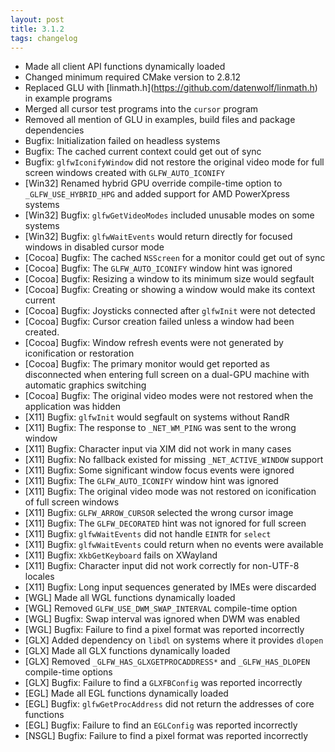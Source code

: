 ```yaml
---
layout: post
title: 3.1.2
tags: changelog
---
```


 - Made all client API functions dynamically loaded
 - Changed minimum required CMake version to 2.8.12
 - Replaced GLU with \[linmath.h\](https://github.com/datenwolf/linmath.h) in
   example programs
 - Merged all cursor test programs into the `cursor` program
 - Removed all mention of GLU in examples, build files and package dependencies
 - Bugfix: Initialization failed on headless systems
 - Bugfix: The cached current context could get out of sync
 - Bugfix: `glfwIconifyWindow` did not restore the original video mode for full
           screen windows created with `GLFW_AUTO_ICONIFY`
 - \[Win32\] Renamed hybrid GPU override compile-time option to
             `_GLFW_USE_HYBRID_HPG` and added support for AMD PowerXpress systems
 - \[Win32\] Bugfix: `glfwGetVideoModes` included unusable modes on some systems
 - \[Win32\] Bugfix: `glfwWaitEvents` would return directly for focused windows in
                     disabled cursor mode
 - \[Cocoa\] Bugfix: The cached `NSScreen` for a monitor could get out of sync
 - \[Cocoa\] Bugfix: The `GLFW_AUTO_ICONIFY` window hint was ignored
 - \[Cocoa\] Bugfix: Resizing a window to its minimum size would segfault
 - \[Cocoa\] Bugfix: Creating or showing a window would make its context current
 - \[Cocoa\] Bugfix: Joysticks connected after `glfwInit` were not detected
 - \[Cocoa\] Bugfix: Cursor creation failed unless a window had been created.
 - \[Cocoa\] Bugfix: Window refresh events were not generated by iconification or
                     restoration
 - \[Cocoa\] Bugfix: The primary monitor would get reported as disconnected when
                     entering full screen on a dual-GPU machine with automatic
                     graphics switching
 - \[Cocoa\] Bugfix: The original video modes were not restored when the
                     application was hidden
 - \[X11\] Bugfix: `glfwInit` would segfault on systems without RandR
 - \[X11\] Bugfix: The response to `_NET_WM_PING` was sent to the wrong window
 - \[X11\] Bugfix: Character input via XIM did not work in many cases
 - \[X11\] Bugfix: No fallback existed for missing `_NET_ACTIVE_WINDOW` support
 - \[X11\] Bugfix: Some significant window focus events were ignored
 - \[X11\] Bugfix: The `GLFW_AUTO_ICONIFY` window hint was ignored
 - \[X11\] Bugfix: The original video mode was not restored on iconification of
                   full screen windows
 - \[X11\] Bugfix: `GLFW_ARROW_CURSOR` selected the wrong cursor image
 - \[X11\] Bugfix: The `GLFW_DECORATED` hint was not ignored for full screen
 - \[X11\] Bugfix: `glfwWaitEvents` did not handle `EINTR` for `select`
 - \[X11\] Bugfix: `glfwWaitEvents` could return when no events were available
 - \[X11\] Bugfix: `XkbGetKeyboard` fails on XWayland
 - \[X11\] Bugfix: Character input did not work correctly for non-UTF-8 locales
 - \[X11\] Bugfix: Long input sequences generated by IMEs were discarded
 - \[WGL\] Made all WGL functions dynamically loaded
 - \[WGL\] Removed `GLFW_USE_DWM_SWAP_INTERVAL` compile-time option
 - \[WGL\] Bugfix: Swap interval was ignored when DWM was enabled
 - \[WGL\] Bugfix: Failure to find a pixel format was reported incorrectly
 - \[GLX\] Added dependency on `libdl` on systems where it provides `dlopen`
 - \[GLX\] Made all GLX functions dynamically loaded
 - \[GLX\] Removed `_GLFW_HAS_GLXGETPROCADDRESS*` and `_GLFW_HAS_DLOPEN`
           compile-time options
 - \[GLX\] Bugfix: Failure to find a `GLXFBConfig` was reported incorrectly
 - \[EGL\] Made all EGL functions dynamically loaded
 - \[EGL\] Bugfix: `glfwGetProcAddress` did not return the addresses of core
                   functions
 - \[EGL\] Bugfix: Failure to find an `EGLConfig` was reported incorrectly
 - \[NSGL\] Bugfix: Failure to find a pixel format was reported incorrectly

